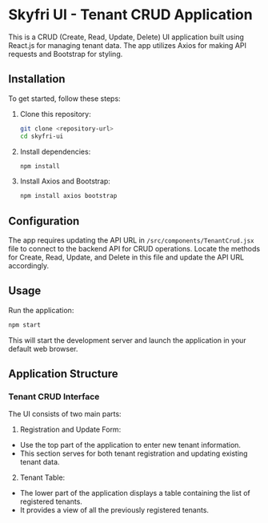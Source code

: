 # Skyfri UI - Tenant CRUD Application

This is a CRUD (Create, Read, Update, Delete) UI application built using React.js for managing tenant data. The app utilizes Axios for making API requests and Bootstrap for styling.

## Installation

To get started, follow these steps:

1. Clone this repository:

    ```bash
    git clone <repository-url>
    cd skyfri-ui
    ```

2. Install dependencies:

    ```bash
    npm install
    ```

3. Install Axios and Bootstrap:

    ```bash
    npm install axios bootstrap
    ```

## Configuration

The app requires updating the API URL in `/src/components/TenantCrud.jsx` file to connect to the backend API for CRUD operations. Locate the methods for Create, Read, Update, and Delete in this file and update the API URL accordingly.

## Usage

Run the application:

```bash
npm start
```

This will start the development server and launch the application in your default web browser.

## Application Structure
### Tenant CRUD Interface

The UI consists of two main parts:

1. Registration and Update Form:

 - Use the top part of the application to enter new tenant information.
 - This section serves for both tenant registration and updating existing tenant data.

2. Tenant Table:

 - The lower part of the application displays a table containing the list of registered tenants.
 - It provides a view of all the previously registered tenants.
